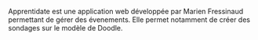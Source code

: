 Apprentidate est une application web développée par Marien Fressinaud permettant de gérer des évenements.
Elle permet notamment de créer des sondages sur le modèle de Doodle.
